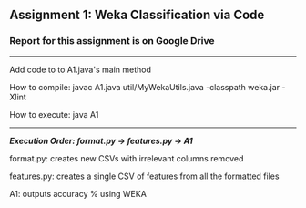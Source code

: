 ## Assignment 1: Weka Classification via Code
### Report for this assignment is on Google Drive

---

Add code to to A1.java's main method

How to compile: javac A1.java util/MyWekaUtils.java -classpath weka.jar -Xlint

How to execute: java A1 <args>

---

***Execution Order: format.py -> features.py -> A1***

format.py: creates new CSVs with irrelevant columns removed

features.py: creates a single CSV of features from all the formatted files

A1: outputs accuracy % using WEKA
